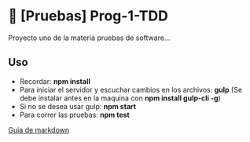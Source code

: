 # 🌟 [Pruebas] Prog-1-TDD

Proyecto uno de la materia pruebas de software...

## Uso
- Recordar: **npm install**
- Para iniciar el servidor y escuchar cambios en los archivos: **gulp** (Se debe instalar antes en la maquina con **npm install gulp-cli -g**)
- Si no se desea usar gulp: **npm start**
- Para correr las pruebas: **npm test**



[Guia de markdown](https://github.com/adam-p/markdown-here/wiki/Markdown-Cheatsheet)
